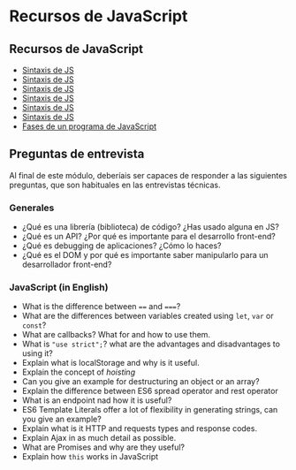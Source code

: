 # Recursos de JavaScript

## Recursos de JavaScript

- [Sintaxis de JS](../modulo_2/2_sintaxis_de_js.md)
- [Sintaxis de JS](modulo_2/2_sintaxis_de_js.md)
- [Sintaxis de JS](/modulo_2/2_sintaxis_de_js.md)
- [Sintaxis de JS](./modulo_2/2_sintaxis_de_js.md)
- [Sintaxis de JS](./2_sintaxis_de_js.md)
- [Sintaxis de JS](2_sintaxis_de_js.md)
- [Fases de un programa de JavaScript](/modulo_2/2_fases_de_un_programa_js.md)

## Preguntas de entrevista

Al final de este módulo, deberíais ser capaces de responder a las siguientes preguntas, que son habituales en las entrevistas técnicas.

### Generales

- ¿Qué es una librería (biblioteca) de código? ¿Has usado alguna en JS?
- ¿Qué es un API? ¿Por qué es importante para el desarrollo front-end?
- ¿Qué es debugging de aplicaciones? ¿Cómo lo haces?
- ¿Qué es el DOM y por qué es importante saber manipularlo para un desarrollador front-end?

### JavaScript (in English)

- What is the difference between `==` and `===`?
- What are the differences between variables created using `let`, `var` or `const`?
- What are callbacks? What for and how to use them.
- What is `"use strict";`? what are the advantages and disadvantages to using it?
- Explain what is localStorage and why is it useful.
- Explain the concept of _hoisting_
- Can you give an example for destructuring an object or an array?
- Explain the difference between ES6 spread operator and rest operator
- What is an endpoint nad how it is useful?
- ES6 Template Literals offer a lot of flexibility in generating strings, can you give an example?
- Explain what is it HTTP and requests types and response codes.
- Explain Ajax in as much detail as possible.
- What are Promises and why are they useful?
- Explain how `this` works in JavaScript

